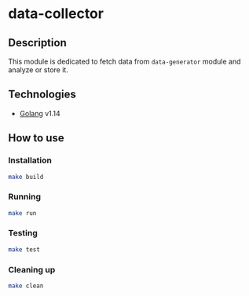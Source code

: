 # data-collector

## Description

This module is dedicated to fetch data from `data-generator` module and analyze or store it.

## Technologies

- [Golang](https://golang.org/) v1.14

## How to use

### Installation

```bash
make build
```

### Running

```bash
make run
```

### Testing

```bash
make test
```

### Cleaning up

```bash
make clean
```
